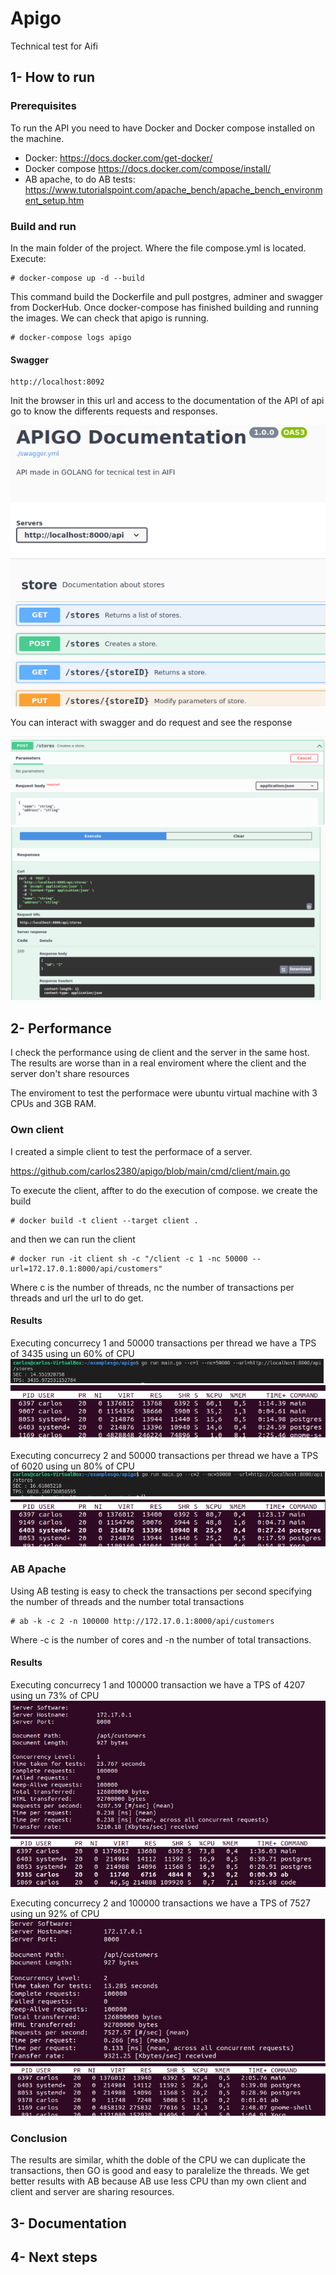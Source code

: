 # Apigo
Technical test for Aifi

## 1- How to run
### Prerequisites

To run the API you need to have Docker and Docker compose installed on the machine.
- Docker: https://docs.docker.com/get-docker/
- Docker compose https://docs.docker.com/compose/install/
- AB apache, to do AB tests: https://www.tutorialspoint.com/apache_bench/apache_bench_environment_setup.htm

### Build and run
In the main folder of the project. Where the file compose.yml is located. Execute:
```
# docker-compose up -d --build
```
This command build the Dockerfile and pull postgres, adminer and swagger from DockerHub.
Once docker-compose has finished building and running the images. We can check that apigo is running.
```
# docker-compose logs apigo
```
#### Swagger
```
http://localhost:8092
```
Init the browser in this url and access to the documentation of the API of api go to know the differents requests and responses.

![swagger1](https://github.com/carlos2380/webCarlos2380/blob/master/swagger1.png)

You can interact with swagger and do request and see the response

![swagger2](https://github.com/carlos2380/webCarlos2380/blob/master/swagger2.png)
![swagger3](https://github.com/carlos2380/webCarlos2380/blob/master/swagger3.png)

## 2- Performance
I check the performance using de client and the server in the same host. The results are worse than in a real enviroment where the client and the server don't share resources

The enviroment to test the performace were ubuntu virtual machine with 3 CPUs and 3GB RAM.

### Own client
I created a simple client to test the performace of a server. 

https://github.com/carlos2380/apigo/blob/main/cmd/client/main.go

To execute the client, affter to do the execution of compose. we create the build
```
# docker build -t client --target client .
```
and then we can run the client
```
# docker run -it client sh -c "/client -c 1 -nc 50000 --url=172.17.0.1:8000/api/customers"
```
Where c is the number of threads, nc the number of transactions per threads and url the url to do get.

#### Results
Executing concurrecy 1 and 50000 transactions per thread we have a TPS of 3435 using un 60% of CPU
![own test1](https://github.com/carlos2380/webCarlos2380/blob/master/myclient1cresult.png)
![own top1](https://github.com/carlos2380/webCarlos2380/blob/master/myclient1ccpu.png)

Executing concurrecy 2 and 50000 transactions per thread we have a TPS of 6020 using un 80% of CPU
![own test2](https://github.com/carlos2380/webCarlos2380/blob/master/myclient2cresult.png)
![own top2](https://github.com/carlos2380/webCarlos2380/blob/master/myclient2ccpu.png)

### AB Apache
Using AB testing is easy to check the transactions per second specifying the number of threads and the number total transactions 
```
# ab -k -c 2 -n 100000 http://172.17.0.1:8000/api/customers
```
Where -c is the number of cores and -n the number of total transactions.

#### Results
Executing concurrecy 1 and 100000 transaction we have a TPS of 4207 using un 73% of CPU
![ab test2](https://github.com/carlos2380/webCarlos2380/blob/master/ab1cresult.png)
![ab top2](https://github.com/carlos2380/webCarlos2380/blob/master/ab1ccpu.png)

Executing concurrecy 2 and 100000 transactions we have a TPS of 7527 using un 92% of CPU
![ab test2](https://github.com/carlos2380/webCarlos2380/blob/master/ab2cresult.png)
![ab top2](https://github.com/carlos2380/webCarlos2380/blob/master/ab2ccpu.png)

### Conclusion

The results are similar, whith the doble of the CPU we can duplicate the transactions, then GO is good and easy to paralelize the threads.
We get better results with AB because AB use less CPU than my own client and client and server are sharing resources.

## 3- Documentation

## 4- Next steps



